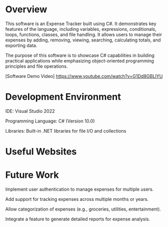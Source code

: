 # Overview

This software is an Expense Tracker built using C#. It demonstrates key features of the language, including variables, expressions, conditionals, loops, functions, classes, and file handling. It allows users to manage their expenses by adding, removing, viewing, searching, calculating totals, and exporting data.

The purpose of this software is to showcase C# capabilities in building practical applications while emphasizing object-oriented programming principles and file operations.

[Software Demo Video] https://www.youtube.com/watch?v=G1Dd8GBLlYU

# Development Environment

IDE: Visual Studio 2022

Programming Language: C# (Version 10.0)

Libraries: Built-in .NET libraries for file I/O and collections

# Useful Websites



# Future Work

Implement user authentication to manage expenses for multiple users.

Add support for tracking expenses across multiple months or years.

Allow categorization of expenses (e.g., groceries, utilities, entertainment).

Integrate a feature to generate detailed reports for expense analysis.